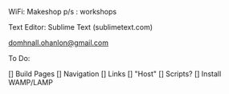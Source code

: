 WiFi: Makeshop
p/s : workshops

Text Editor: Sublime Text (sublimetext.com)

domhnall.ohanlon@gmail.com


To Do:

[] Build Pages
[] Navigation
[] Links
[] "Host"
[] Scripts? 
[] Install WAMP/LAMP